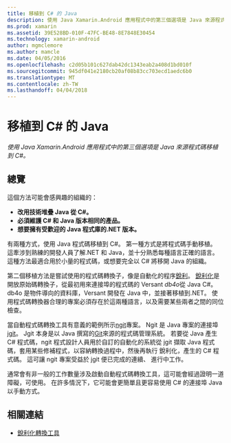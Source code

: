 ```yaml
---
title: 移植到 C# 的 Java
description: 使用 Java Xamarin.Android 應用程式中的第三個選項是 Java 來源程式碼移植到 C#。
ms.prod: xamarin
ms.assetid: 39E528BD-010F-47FC-BE48-8E7848E30454
ms.technology: xamarin-android
author: mgmclemore
ms.author: mamcle
ms.date: 04/05/2016
ms.openlocfilehash: c2d05b101c627dab42dc1343eab2a408d1bd010f
ms.sourcegitcommit: 945df041e2180cb20af08b83cc703ecd1aedc6b0
ms.translationtype: MT
ms.contentlocale: zh-TW
ms.lasthandoff: 04/04/2018
---
```

# <a name="porting-java-to-c"></a>移植到 C# 的 Java

_使用 Java Xamarin.Android 應用程式中的第三個選項是 Java 來源程式碼移植到 C#。_

## <a name="overview"></a>總覽

這個方法可能會感興趣的組織的：

-  **改用技術堆疊 Java 從 C#。**
-  **必須維護 C# 和 Java 版本相同的產品。**
-  **想要擁有受歡迎的 Java 程式庫的.NET 版本。**


有兩種方式，使用 Java 程式碼移植到 C#。 第一種方式是將程式碼手動移植。 這牽涉到熟練的開發人員了解.NET 和 Java，並十分熟悉每種語言正確的語言。 這種方法最適合用於小量的程式碼，或想要完全以 C# 將移開 Java 的組織。

第二個移植方法是嘗試使用的程式碼轉換子，像是自動化的程序[銳利](https://github.com/mono/sharpen)。 [銳利化](https://github.com/mono/sharpen)是開放原始碼轉換子，從最初用來連接埠的程式碼的 Versant *db4o*從 Java C#。 db4o 是物件導向的資料庫，Versant 開發在 Java 中，並接著移植到.NET。 使用程式碼轉換器合理的專案必須存在於這兩種語言，以及需要某些兩者之間的同位檢查。

當自動程式碼轉換工具有意義的範例所示[ngit](https://github.com/mono/ngit)專案。
Ngit 是 Java 專案的連接埠[jgit](http://eclipse.org/)。
Jgit 本身是以 Java 撰寫的[Git](http://git-scm.com/)來源的程式碼管理系統。 若要從 Java 產生 C# 程式碼，ngit 程式設計人員用於自訂的自動化的系統從 jgit 擷取 Java 程式碼，套用某些修補程式，以容納轉換過程中，然後再執行 銳利化，產生的 C# 程式碼。 這可讓 ngit 專案受益於 jgit 便已完成的連續、 進行中工作。

通常會有非一般的工作數量涉及啟動自動程式碼轉換工具，這可能會經過證明一道障礙，可使用。 在許多情況下，它可能會更簡單且更容易使用 C# 的連接埠 Java 以手動方式。



## <a name="related-links"></a>相關連結

- [銳利化轉換工具](https://github.com/mono/sharpen)
